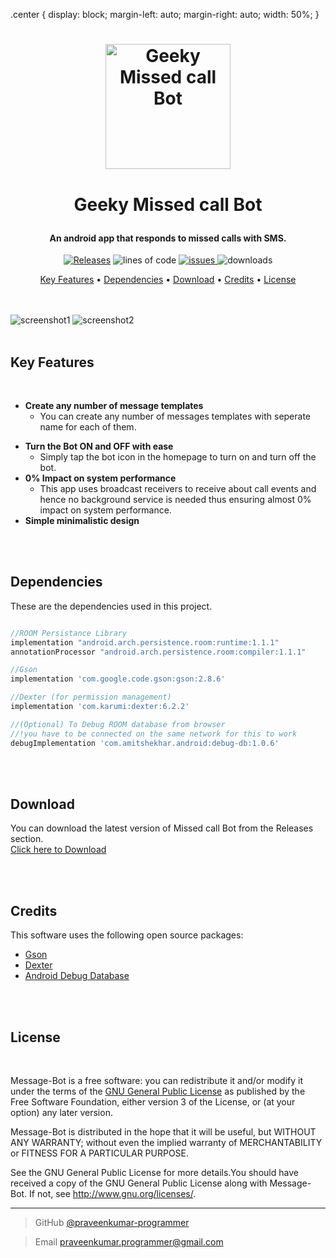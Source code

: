 
.center {
  display: block;
  margin-left: auto;
  margin-right: auto;
  width: 50%;
}

<h1 align="center">
  <a href="https://github.com/geeks4ever/Missed-call-Bot"><img src="https://github.com/geeks4ever/Missed-call-Bot/blob/master/app/src/main/res/drawable/bot_on.png?raw=true" alt="Geeky Missed call Bot" width="200" style="margin-bottom:0.3cm"></a>
	
  **Geeky Missed call Bot**
</h1>

<h4 align="center">An android app that responds to missed calls with SMS.</h4>

<p align="center">
         
  <a href="https://github.com/geeks4ever/Missed-call-Bot/releases">
 <img src="https://img.shields.io/github/v/release/geeks4ever/Missed-call-Bot?color=limegreen"
         alt="Releases"></a>
         
  <img src="https://img.shields.io/tokei/lines/github/geeks4ever/missed-call-bot?color=dodgerblue" alt="lines of code">
  
  
  <a href="https://github.com/geeks4ever/Missed-call-Bot/issues">
      <img src="https://img.shields.io/github/issues/geeks4ever/missed-call-bot?color=blueviolet" alt="issues">
  </a>
  
  <img src="https://img.shields.io/github/downloads/geeks4ever/missed-call-bot/total?color=mediumvioletred" alt="downloads">
 

<p align="center">
  <a href="#key-features">Key Features</a> •
  <a href="#dependencies">Dependencies</a> •
  <a href="#download">Download</a> •
  <a href="#credits">Credits</a> •
  <a href="#license">License</a>
</p>

<br>
<br>

<img class="center" src="https://github.com/geeks4ever/Missed-call-Bot/blob/master/sample1.png?raw=true" alt="screenshot1">
<img class="center" src="https://github.com/geeks4ever/Missed-call-Bot/blob/master/sample2.png?raw=true" alt="screenshot2">

<br>
<br>


## Key Features

<br>

- **Create any number of message templates**
  - You can create any number of messages templates with seperate name for each of them.
* **Turn the Bot ON and OFF with ease**
  - Simply tap the bot icon in the homepage to turn on and turn off the bot.
* **0% Impact on system performance**  
	- This app uses broadcast receivers to receive about call events and hence no background service is needed thus ensuring almost 0% impact on system performance.
* **Simple minimalistic design**

<br>
<br>

## Dependencies

These are the dependencies used in this project.

```gradle

//ROOM Persistance Library
implementation "android.arch.persistence.room:runtime:1.1.1"
annotationProcessor "android.arch.persistence.room:compiler:1.1.1"

//Gson
implementation 'com.google.code.gson:gson:2.8.6'

//Dexter (for permission management)
implementation 'com.karumi:dexter:6.2.2'

//(Optional) To Debug ROOM database from browser
//!you have to be connected on the same network for this to work
debugImplementation 'com.amitshekhar.android:debug-db:1.0.6'
```

<br>
<br>


## Download

You can download the latest version of Missed call Bot from the Releases section.                                                                                   
[Click here to Download](https://github.com/geeks4ever/Missed-call-Bot/releases/download/v1.0/message.bot.apk)

<br>
<br>

## Credits


This software uses the following open source packages:

- [Gson](https://github.com/google/gson)
- [Dexter](https://github.com/Karumi/Dexter)
- [Android Debug Database](https://github.com/amitshekhariitbhu/Android-Debug-Database)

<br>
<br>

## License

<br>

Message-Bot is a free software: you can redistribute it and/or modify it under the terms of the [GNU General Public License](https://www.gnu.org/licenses/gpl-3.0.en.html) as published by the Free Software Foundation, either version 3 of the License, or (at your option) any later version.

Message-Bot is distributed in the hope that it will be useful, but WITHOUT ANY WARRANTY; without even the implied warranty of MERCHANTABILITY or FITNESS FOR A PARTICULAR PURPOSE.

See the GNU General Public License for more details.You should have received a copy of the GNU General Public License along with Message-Bot. If not, see http://www.gnu.org/licenses/.

---

> GitHub [@praveenkumar-programmer](https://github.com/praveenkumar-programmer)

> Email [praveenkumar.programmer@gmail.com](https://https://mail.google.com/)

<br>
<br>
